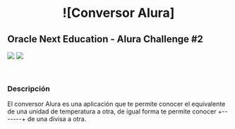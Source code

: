 <h1 align = "center">
![Conversor Alura]
</h1>
<h2>Oracle Next Education - Alura Challenge #2</h2>

<p>
<img src="https://img.shields.io/badge/jackson-2.14.2-blue">
<img src="https://img.shields.io/badge/flatlaf-3.0-blue">
</p>

<br>

<h3>Descripción</h3>

<p>El conversor Alura es una aplicación que te permite conocer el equivalente de una unidad de temperatura a otra, de igual forma te permite conocer +-------+ de una divisa a otra. </p>

<p> </p>

<p> </p>
